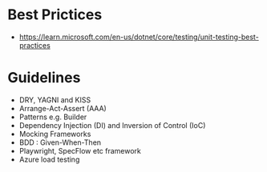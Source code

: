 # Best Prictices
- https://learn.microsoft.com/en-us/dotnet/core/testing/unit-testing-best-practices

# Guidelines
- DRY, YAGNI and KISS
- Arrange-Act-Assert (AAA)
- Patterns e.g. Builder
- Dependency Injection (DI) and Inversion of Control (IoC)
- Mocking Frameworks
- BDD : Given-When-Then
- Playwright, SpecFlow etc framework
- Azure load testing
